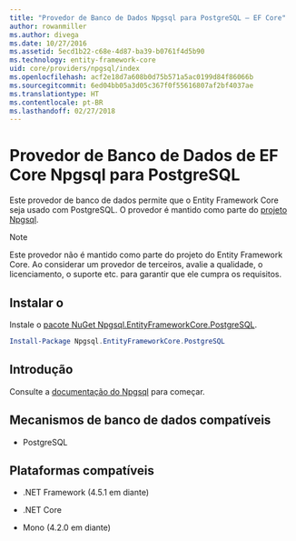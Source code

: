 ```yaml
---
title: "Provedor de Banco de Dados Npgsql para PostgreSQL – EF Core"
author: rowanmiller
ms.author: divega
ms.date: 10/27/2016
ms.assetid: 5ecd1b22-c68e-4d87-ba39-b0761f4d5b90
ms.technology: entity-framework-core
uid: core/providers/npgsql/index
ms.openlocfilehash: acf2e18d7a608b0d75b571a5ac0199d84f86066b
ms.sourcegitcommit: 6ed04bb05a3d05c367f0f55616807af2bf4037ae
ms.translationtype: HT
ms.contentlocale: pt-BR
ms.lasthandoff: 02/27/2018
---
```

# <a name="npgsql-ef-core-database-provider-for-postgresql"></a>Provedor de Banco de Dados de EF Core Npgsql para PostgreSQL

Este provedor de banco de dados permite que o Entity Framework Core seja usado com PostgreSQL. O provedor é mantido como parte do [projeto Npgsql](http://www.npgsql.org).

> [!NOTE]  
> Este provedor não é mantido como parte do projeto do Entity Framework Core. Ao considerar um provedor de terceiros, avalie a qualidade, o licenciamento, o suporte etc. para garantir que ele cumpra os requisitos.

## <a name="install"></a>Instalar o

Instale o [pacote NuGet Npgsql.EntityFrameworkCore.PostgreSQL](https://www.nuget.org/packages/Npgsql.EntityFrameworkCore.PostgreSQL).

``` powershell
Install-Package Npgsql.EntityFrameworkCore.PostgreSQL
```

## <a name="get-started"></a>Introdução

Consulte a [documentação do Npgsql](http://www.npgsql.org/efcore/index.html) para começar.

## <a name="supported-database-engines"></a>Mecanismos de banco de dados compatíveis

* PostgreSQL

## <a name="supported-platforms"></a>Plataformas compatíveis

* .NET Framework (4.5.1 em diante)

* .NET Core

* Mono (4.2.0 em diante)
